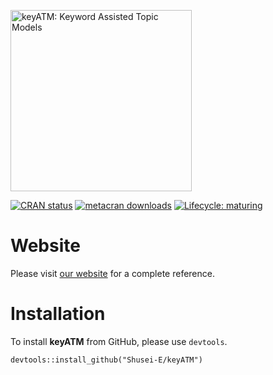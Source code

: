 
<!-- README.md is generated from README.Rmd. Please edit that file -->

<a href = "https://shusei-e.github.io/keyATM/"><img src="reference/figures/keyATM_logoFull.svg" alt="keyATM: Keyword Assisted Topic Models" width="290"/></a>

<!-- badges: start -->

[![CRAN
status](https://www.r-pkg.org/badges/version/keyATM)](https://CRAN.R-project.org/package=keyATM)
[![metacran
downloads](https://cranlogs.r-pkg.org/badges/grand-total/keyATM)](https://cran.r-project.org/package=keyATM)
[![Lifecycle:
maturing](https://img.shields.io/badge/lifecycle-maturing-blue.svg)](https://www.tidyverse.org/lifecycle/#maturing)
<!-- badges: end -->

# Website
Please visit [our website](https://shusei-e.github.io/keyATM/) for a complete reference.

# Installation
To install **keyATM** from GitHub, please use `devtools`.
```
devtools::install_github("Shusei-E/keyATM")
```
